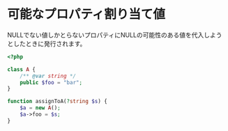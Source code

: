 # 可能なプロパティ割り当て値

NULLでない値しかとらないプロパティにNULLの可能性のある値を代入しようとしたときに発行されます。

```php
<?php

class A {
    /** @var string */
    public $foo = "bar";
}

function assignToA(?string $s) {
    $a = new A();
    $a->foo = $s;
}
```
